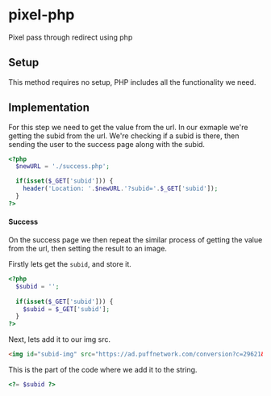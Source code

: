 # pixel-php
Pixel pass through redirect using php

## Setup
This method requires no setup, PHP includes all the functionality we need.

## Implementation
For this step we need to get the value from the url. In our exmaple we're getting the subid from the url. We're checking if a subid is there, then sending the user to the success page along with the subid.

```php
<?php
  $newURL = './success.php';

  if(isset($_GET['subid'])) {
    header('Location: '.$newURL.'?subid='.$_GET['subid']);    
  }
?>
```

#### Success
On the success page we then repeat the similar process of getting the value from the url, then setting the result to an image.

Firstly lets get the `subid`, and store it.

```php
<?php
  $subid = '';
  
  if(isset($_GET['subid'])) {
    $subid = $_GET['subid'];
  }
?>
```

Next, lets add it to our img src.
```html
<img id="subid-img" src="https://ad.puffnetwork.com/conversion?c=29621&a=4132&ch=<?= $subid ?>"/>
```

This is the part of the code where we add it to the string. 
```php
<?= $subid ?>
```
